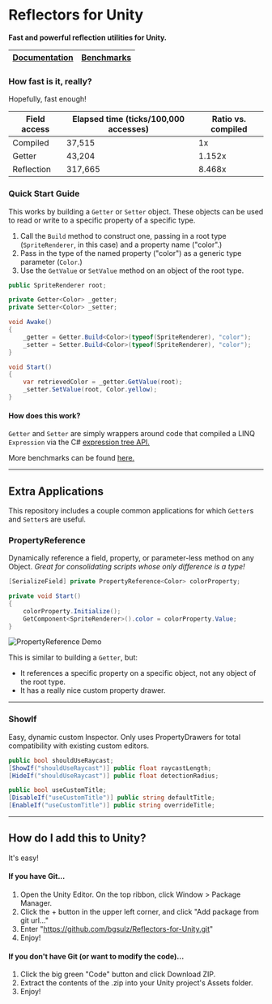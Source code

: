 # Reflectors for Unity

**Fast and powerful reflection utilities for Unity.**

| [Documentation](Documentation) | [Benchmarks](Documentation/Benchmarks.md) |
| - | - |

### How fast is it, really?

Hopefully, fast enough!

| Field access | Elapsed time (ticks/100,000 accesses) | Ratio vs. compiled |
| - | - | - |
| Compiled | 37,515 | 1x |
| Getter | 43,204 | 1.152x |
| Reflection | 317,665 | 8.468x |

### Quick Start Guide
This works by building a `Getter` or `Setter` object. These objects can be used to read or write to a specific property of a specific type.

1. Call the `Build` method to construct one, passing in a root type (`SpriteRenderer`, in this case) and a property name ("color".)
2. Pass in the type of the named property ("color") as a generic type parameter (`Color`.)
3. Use the `GetValue` or `SetValue` method on an object of the root type.

```cs
public SpriteRenderer root;

private Getter<Color> _getter;
private Setter<Color> _setter;

void Awake()
{
	_getter = Getter.Build<Color>(typeof(SpriteRenderer), "color");
	_setter = Setter.Build<Color>(typeof(SpriteRenderer), "color");
}

void Start()
{
	var retrievedColor = _getter.GetValue(root);
	_setter.SetValue(root, Color.yellow);
}
```

#### How does this work?
`Getter` and `Setter` are simply wrappers around code that compiled a LINQ `Expression` via the C# [expression tree API.](https://learn.microsoft.com/en-us/dotnet/csharp/advanced-topics/expression-trees/expression-trees-building)

More benchmarks can be found [here.](Documentation/Benchmarks.md)

***

## Extra Applications

This repository includes a couple common applications for which `Getter`s and `Setter`s are useful. 

### PropertyReference
Dynamically reference a field, property, or parameter-less method on any Object.
_Great for consolidating scripts whose only difference is a type!_

```cs
[SerializeField] private PropertyReference<Color> colorProperty;

private void Start()
{
    colorProperty.Initialize();
    GetComponent<SpriteRenderer>().color = colorProperty.Value;
} 
```

![PropertyReference Demo](https://user-images.githubusercontent.com/38191432/166614302-946f456a-b880-408d-8c10-3b3b4c195ac6.gif)

This is similar to building a `Getter`, but:
- It references a specific property on a specific object, not any object of the root type.
- It has a really nice custom property drawer.

***

### ShowIf
Easy, dynamic custom Inspector. Only uses PropertyDrawers for total compatibility with existing custom editors.

```cs
public bool shouldUseRaycast;
[ShowIf("shouldUseRaycast")] public float raycastLength;
[HideIf("shouldUseRaycast")] public float detectionRadius;

public bool useCustomTitle;
[DisableIf("useCustomTitle")] public string defaultTitle;
[EnableIf("useCustomTitle")] public string overrideTitle;
```

***

## How do I add this to Unity?
It's easy!

#### If you have Git...
1. Open the Unity Editor. On the top ribbon, click Window > Package Manager.
2. Click the + button in the upper left corner, and click "Add package from git url..."
3. Enter "https://github.com/bgsulz/Reflectors-for-Unity.git"
4. Enjoy!

#### If you don't have Git (or want to modify the code)...
1. Click the big green "Code" button and click Download ZIP.
2. Extract the contents of the .zip into your Unity project's Assets folder.
3. Enjoy!
